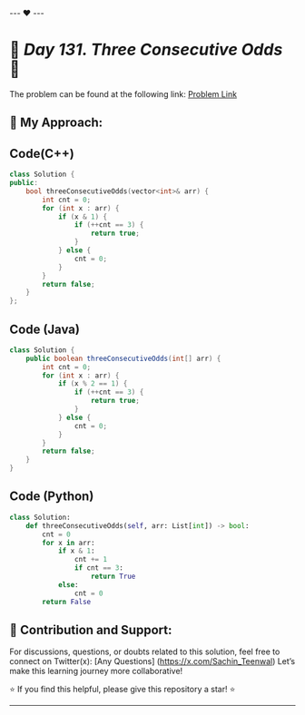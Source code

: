 --- ❤️ ---

# 🚀 _Day 131. Three Consecutive Odds_ 🧠


The problem can be found at the following link: [Problem Link](https://leetcode.com/problems/three-consecutive-odds/description/)

## 🎯 **My Approach:**


## Code(C++)
```cpp
class Solution {
public:
    bool threeConsecutiveOdds(vector<int>& arr) {
        int cnt = 0;
        for (int x : arr) {
            if (x & 1) {
                if (++cnt == 3) {
                    return true;
                }
            } else {
                cnt = 0;
            }
        }
        return false;
    }
};
```

## Code (Java)

```java
class Solution {
    public boolean threeConsecutiveOdds(int[] arr) {
        int cnt = 0;
        for (int x : arr) {
            if (x % 2 == 1) {
                if (++cnt == 3) {
                    return true;
                }
            } else {
                cnt = 0;
            }
        }
        return false;
    }
}
```

## Code (Python)

```python
class Solution:
    def threeConsecutiveOdds(self, arr: List[int]) -> bool:
        cnt = 0
        for x in arr:
            if x & 1:
                cnt += 1
                if cnt == 3:
                    return True
            else:
                cnt = 0
        return False
```



## 🎯 **Contribution and Support:**

For discussions, questions, or doubts related to this solution, feel free to connect on Twitter(x): [Any Questions] (https://x.com/Sachin_Teenwal) Let’s make this learning journey more collaborative!

⭐ If you find this helpful, please give this repository a star! ⭐

---
